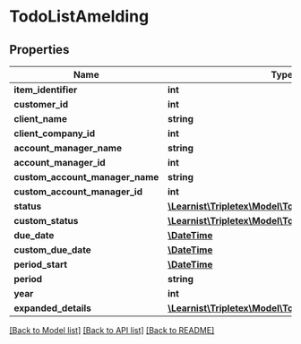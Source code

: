 # TodoListAmelding

## Properties
Name | Type | Description | Notes
------------ | ------------- | ------------- | -------------
**item_identifier** | **int** |  | [optional] 
**customer_id** | **int** |  | [optional] 
**client_name** | **string** |  | [optional] 
**client_company_id** | **int** |  | [optional] 
**account_manager_name** | **string** |  | [optional] 
**account_manager_id** | **int** |  | [optional] 
**custom_account_manager_name** | **string** |  | [optional] 
**custom_account_manager_id** | **int** |  | [optional] 
**status** | [**\Learnist\Tripletex\Model\TodoListItemStatus**](TodoListItemStatus.md) |  | [optional] 
**custom_status** | [**\Learnist\Tripletex\Model\TodoListItemStatus**](TodoListItemStatus.md) |  | [optional] 
**due_date** | [**\DateTime**](\DateTime.md) |  | [optional] 
**custom_due_date** | [**\DateTime**](\DateTime.md) |  | [optional] 
**period_start** | [**\DateTime**](\DateTime.md) |  | [optional] 
**period** | **string** |  | [optional] 
**year** | **int** |  | [optional] 
**expanded_details** | [**\Learnist\Tripletex\Model\TodoListExpandedDetail[]**](TodoListExpandedDetail.md) |  | [optional] 

[[Back to Model list]](../../README.md#documentation-for-models) [[Back to API list]](../../README.md#documentation-for-api-endpoints) [[Back to README]](../../README.md)

